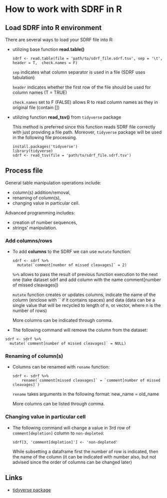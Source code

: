 # How to work with SDRF in R

## Load SDRF into R environment

There are several ways to load your SDRF file into R:
- utilizing base function **read.table()**
    ```
    sdrf <- read.table(file = 'path/to/sdrf_file.sdrf.tsv', sep = '\t', header = T,  check.names = F)
    ```
    `sep` indicates what column separator is used in a file (SDRF uses tabulation)

    `header` indicates whether the first row of the file should be used for column names (T = TRUE)

    `check.names` set to F (FALSE) allows R to read column names as they in original file (contain [])


- utilizing function **read_tsv()** from `tidyverse` package
    
    This method is preferred since this function reads SDRF file correctly with just providing a file path. Moreover, `tidyverse` package will be used in the following file processing.
    ```
    install.packages('tidyverse')
    library(tidyverse)
    sdrf <- read_tsv(file = 'path/to/sdrf_file.sdrf.tsv')
    ```

## Process file

General table manipulation operations include:
- column(s) addition/removal,
- renaming of column(s),
- changing value in particular cell.

Advanced programming includes:
- creation of number sequences,
- strings' manipulation.

### Add columns/rows
- To add **columns** to the SDRF we can use `mutate` function:
    ```
    sdrf <- sdrf %>%
      mutate(`comment[number of missed cleavages]` = 2)
    ```
    `%>%` allows to pass the result of previous function execution to the next one (take dataset sdrf and add column with the name comment[number of missed cleavages])

    `mutate` function creates or updates columns, indicate the name of the column (enclose with `` if it contains spaces) and data (data can be a single value that will be recycled to length of n, or vector, where n is the number of rows)

  More columns can be indicated through comma.

- The following command will remove the column from the dataset:
```
sdrf <- sdrf %>%
  mutate(`comment[number of missed cleavages]` = NULL)
```
### Renaming of column(s)
- Columns can be renamed with `rename` function:
  ```
  sdrf <- sdrf %>%
      rename(`comment[missed cleavages]` = `comment[number of missed cleavages]`)
  ```
  `rename` takes arguments in the following format: new_name = old_name

  More columns can be listed through comma.

### Changing value in particular cell
- The following command will change a value in 3rd row of `comment[depletion]` column to `non-depleted`:
    ```
    sdrf[3, 'comment[depletion]'] <- 'non-depleted'
    ```
    While subsetting a dataframe first the number of row is indicated, then the name of the column (it can be indicated with number also, but not advised since the order of columns can be changed later)

## Links
- [tidyverse package](https://www.tidyverse.org/)
